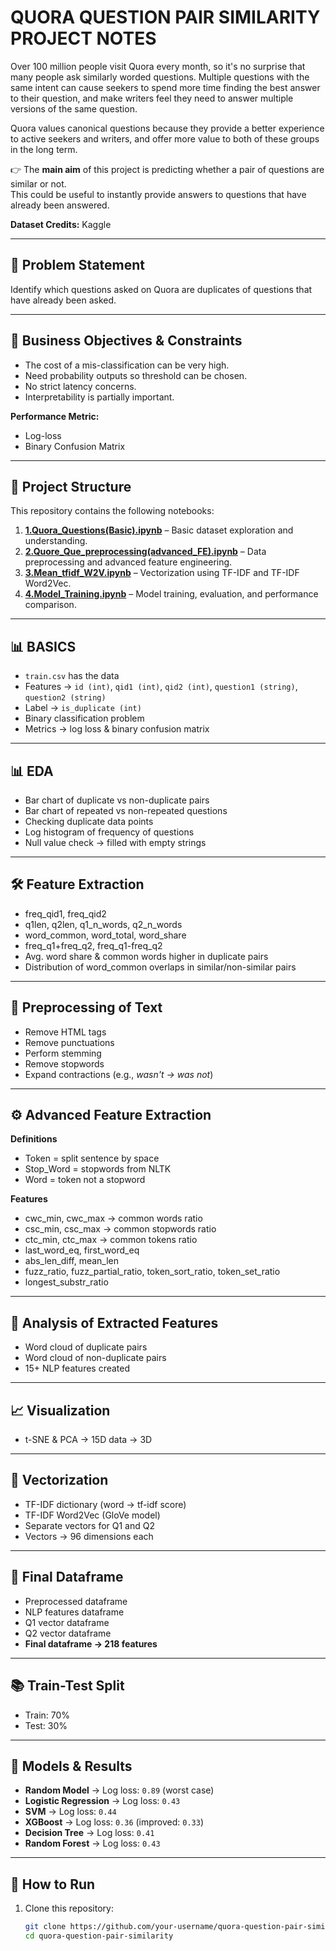 # QUORA QUESTION PAIR SIMILARITY PROJECT NOTES

Over 100 million people visit Quora every month, so it's no surprise that many people ask similarly worded questions. Multiple questions with the same intent can cause seekers to spend more time finding the best answer to their question, and make writers feel they need to answer multiple versions of the same question.  

Quora values canonical questions because they provide a better experience to active seekers and writers, and offer more value to both of these groups in the long term.  

👉 The **main aim** of this project is predicting whether a pair of questions are similar or not.  
This could be useful to instantly provide answers to questions that have already been answered.  

**Dataset Credits:** Kaggle  

---

## 📌 Problem Statement
Identify which questions asked on Quora are duplicates of questions that have already been asked.

---

## 🎯 Business Objectives & Constraints
- The cost of a mis-classification can be very high.  
- Need probability outputs so threshold can be chosen.  
- No strict latency concerns.  
- Interpretability is partially important.  

**Performance Metric:**
- Log-loss  
- Binary Confusion Matrix  

---

## 📂 Project Structure
This repository contains the following notebooks:

1. **[1.Quora_Questions(Basic).ipynb](./1.Quora_Questions(Basic).ipynb)** – Basic dataset exploration and understanding.  
2. **[2.Quore_Que_preprocessing(advanced_FE).ipynb](./2.Quore_Que_preprocessing(advanced_FE).ipynb)** – Data preprocessing and advanced feature engineering.  
3. **[3.Mean_tfidf_W2V.ipynb](./3.Mean_tfidf_W2V.ipynb)** – Vectorization using TF-IDF and TF-IDF Word2Vec.  
4. **[4.Model_Training.ipynb](./4.Model_Training.ipynb)** – Model training, evaluation, and performance comparison.  

---

## 📊 BASICS
- `train.csv` has the data  
- Features → `id (int)`, `qid1 (int)`, `qid2 (int)`, `question1 (string)`, `question2 (string)`  
- Label → `is_duplicate (int)`  
- Binary classification problem  
- Metrics → log loss & binary confusion matrix  

---

## 📊 EDA
- Bar chart of duplicate vs non-duplicate pairs  
- Bar chart of repeated vs non-repeated questions  
- Checking duplicate data points  
- Log histogram of frequency of questions  
- Null value check → filled with empty strings  

---

## 🛠️ Feature Extraction
- freq_qid1, freq_qid2  
- q1len, q2len, q1_n_words, q2_n_words  
- word_common, word_total, word_share  
- freq_q1+freq_q2, freq_q1-freq_q2  
- Avg. word share & common words higher in duplicate pairs  
- Distribution of word_common overlaps in similar/non-similar pairs  

---

## 🧹 Preprocessing of Text
- Remove HTML tags  
- Remove punctuations  
- Perform stemming  
- Remove stopwords  
- Expand contractions (e.g., *wasn't → was not*)  

---

## ⚙️ Advanced Feature Extraction
**Definitions**  
- Token = split sentence by space  
- Stop_Word = stopwords from NLTK  
- Word = token not a stopword  

**Features**  
- cwc_min, cwc_max → common words ratio  
- csc_min, csc_max → common stopwords ratio  
- ctc_min, ctc_max → common tokens ratio  
- last_word_eq, first_word_eq  
- abs_len_diff, mean_len  
- fuzz_ratio, fuzz_partial_ratio, token_sort_ratio, token_set_ratio  
- longest_substr_ratio  

---

## 📑 Analysis of Extracted Features
- Word cloud of duplicate pairs  
- Word cloud of non-duplicate pairs  
- 15+ NLP features created  

---

## 📈 Visualization
- t-SNE & PCA → 15D data → 3D  

---

## 📐 Vectorization
- TF-IDF dictionary (word → tf-idf score)  
- TF-IDF Word2Vec (GloVe model)  
- Separate vectors for Q1 and Q2  
- Vectors → 96 dimensions each  

---

## 🧾 Final Dataframe
- Preprocessed dataframe  
- NLP features dataframe  
- Q1 vector dataframe  
- Q2 vector dataframe  
- **Final dataframe → 218 features**  

---

## 📚 Train-Test Split
- Train: 70%  
- Test: 30%  

---

## 🤖 Models & Results
- **Random Model** → Log loss: `0.89` (worst case)  
- **Logistic Regression** → Log loss: `0.43`  
- **SVM** → Log loss: `0.44`  
- **XGBoost** → Log loss: `0.36` (improved: `0.33`)  
- **Decision Tree** → Log loss: `0.41`  
- **Random Forest** → Log loss: `0.43`  

---

## 🚀 How to Run
1. Clone this repository:
   ```bash
   git clone https://github.com/your-username/quora-question-pair-similarity.git
   cd quora-question-pair-similarity
